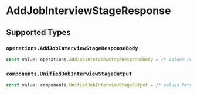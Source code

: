 # AddJobInterviewStageResponse


## Supported Types

### `operations.AddJobInterviewStageResponseBody`

```typescript
const value: operations.AddJobInterviewStageResponseBody = /* values here */
```

### `components.UnifiedJobInterviewStageOutput`

```typescript
const value: components.UnifiedJobInterviewStageOutput = /* values here */
```

